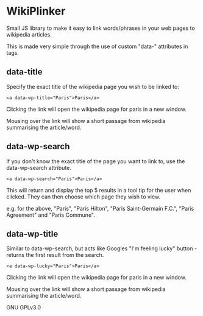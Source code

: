 # WikiPlinker

Small JS library to make it easy to link words/phrases in your web pages to wikipedia articles.

This is made very simple through the use of custom "data-" attributes in <a> tags.

## data-title

Specify the exact title of the wikipedia page you wish to be linked to:

```
<a data-wp-title="Paris">Paris</a>
```

Clicking the link will open the wikipedia page for paris in a new window.

Mousing over the link will show a short passage from wikipedia summarising the article/word.

## data-wp-search

If you don't know the exact title of the page you want to link to, use the data-wp-search attribute.

```
<a data-wp-search="Paris">Paris</a>
```

This will return and display the top 5 results in a tool tip for the user when clicked. They can then choose which page they wish to view.

e.g. for the above, "Paris", "Paris Hilton", "Paris Saint-Germain F.C.", "Paris Agreement" and "Paris Commune".


## data-wp-title

Similar to data-wp-search, but acts like Googles "I'm feeling lucky" button - returns the first result from the search.

```
<a data-wp-lucky="Paris">Paris</a>
```

Clicking the link will open the wikipedia page for paris in a new window.

Mousing over the link will show a short passage from wikipedia summarising the article/word.


GNU GPLv3.0
